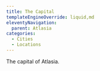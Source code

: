 ```yaml
---
title: The Capital
templateEngineOverride: liquid,md
eleventyNavigation:
  parent: Atlasia
categories:
  - Cities
  - Locations
---
```


The capital of Atlasia.
